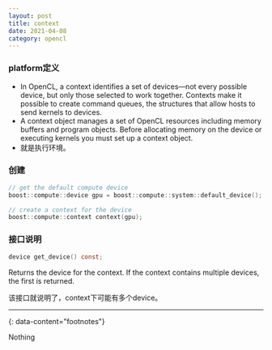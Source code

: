 ```yaml
---
layout: post
title: context
date: 2021-04-08
category: opencl
---
```


### platform定义
* In OpenCL, a context identifies a set of devices—not every possible device, but
only those selected to work together. Contexts make it possible to create command
queues, the structures that allow hosts to send kernels to devices.  
* A context object manages a set of OpenCL resources including memory buffers and program objects. Before allocating memory on the device or executing kernels you must set up a context object.  
* 就是执行环境。  

### 创建
```c
// get the default compute device
boost::compute::device gpu = boost::compute::system::default_device();

// create a context for the device
boost::compute::context context(gpu);
```

### 接口说明
```c
device get_device() const;
```
Returns the device for the context. If the context contains multiple devices, the first is returned.

该接口就说明了，context下可能有多个device。  

---
{: data-content="footnotes"}

Nothing